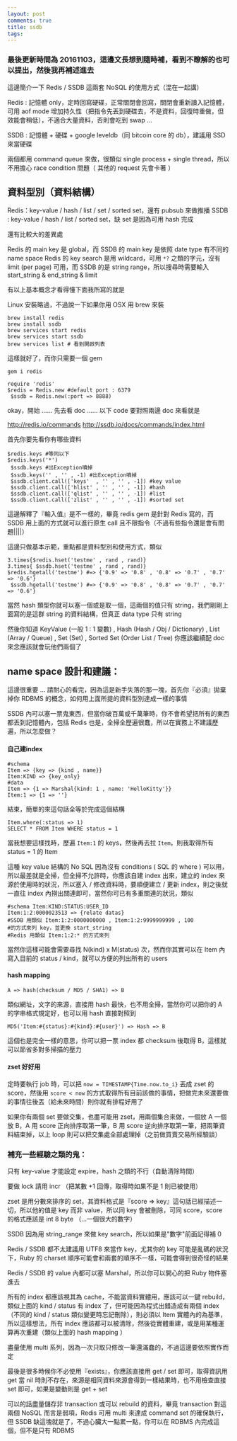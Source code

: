 ```yaml
---
layout: post
comments: true
title: ssdb
tags: 
---
```

### 最後更新時間為 20161103，這邊文長想到隨時補，看到不瞭解的也可以提出，然後我再補述進去

這邊簡介一下 Redis / SSDB 這兩套 NoSQL 的使用方式（混在一起講）

Redis : 記憶體 only，定時回寫硬碟，正常關閉會回寫，關閉會重新讀入記憶體，可用 aof mode 增加持久性（把指令先丟到硬碟去，不是資料，回復時重做，但效能會稍低），不適合大量資料，否則會吃到 swap ...

SSDB : 記憶體 + 硬碟 + google leveldb（同 bitcoin core 的 db），建議用 SSD 來當硬碟

兩個都用 command queue 來做，很類似 single process + single thread，所以不用擔心 race condition 問題（ 其他的 request 先會卡著 ）

## 資料型別（資料結構）

Redis：key-value / hash / list / set / sorted set，還有 pubsub 來做推播
SSDB : key-value / hash / list / sorted set，缺 set 是因為可用 hash 完成

還有比較大的差異處

Redis 的 main key 是 global，而 SSDB 的 main key 是依照 date type 有不同的 name space
Redis 的 key search 是用 wildcard，可用 `*?` 之類的字元，沒有 limit (per page) 可用，而 SSDB 的是 string range，所以搜尋時需要輸入 start_string & end_string & limit

有以上基本概念才看得懂下面我所寫的就是

Linux 安裝略過，不過說一下如果你用 OSX 用 brew 來裝

```
brew install redis
brew install ssdb
brew services start redis
brew services start ssdb
brew services list # 看到開啟列表
```

這樣就好了，而你只需要一個 gem

```
gem i redis

require 'redis'
$redis = Redis.new #default port : 6379
 $ssdb = Redis.new(:port => 8888)
```

okay，開始 ...... 先去看 doc ...... 以下 code 要對照兩邊 doc 來看就是

http://redis.io/commands
http://ssdb.io/docs/commands/index.html

首先你要先看你有哪些資料

```
$redis.keys #等同以下
$redis.keys('*')
 $ssdb.keys #出Exception噴掉
 $ssdb.keys('' , '' , -1) #出Exception噴掉
 $ssdb.client.call(['keys'  , '' , '' , -1]) #key value
 $ssdb.client.call(['hlist' , '' , '' , -1]) #hash
 $ssdb.client.call(['qlist' , '' , '' , -1]) #list
 $ssdb.client.call(['zlist' , '' , '' , -1]) #sorted set
```

這邊解釋了『輸入值』是不一樣的，畢竟 redis gem 是針對 Redis 寫的，而 SSDB 用上面的方式就可以進行原生 call 且不限指令（不過有些指令還是會有問題||||）

這邊只做基本示範，重點都是資料型別和使用方式，類似

```
3.times{$redis.hset('testme' , rand , rand)}
3.times{ $ssdb.hset('testme' , rand , rand)}
$redis.hgetall('testme') #=> {'0.9' => '0.8' , '0.8' => '0.7' , '0.7' => '0.6'}
 $ssdb.hgetall('testme') #=> {'0.9' => '0.8' , '0.8' => '0.7' , '0.7' => '0.6'}
```

當然 hash 類型你就可以塞一個或是取一個，這兩個的值只有 string，我們剛剛上面寫的是這群 string 的資料結構，但真正 data type 只有 string

然後你知道 KeyValue (一般 1 : 1 變數) , Hash (Hash / Obj / Dictionary) , List (Array / Queue) , Set (Set) , Sorted Set (Order List / Tree) 你應該繼續配 doc 來念應該就會玩他們兩個了

## name space 設計和建議：

這邊很重要 ... 請耐心的看完，因為這是新手失落的那一塊，首先你『必須』拋棄掉你 RDBMS 的概念，如何用上面所提的資料型別達成一樣的事情

SSDB 內可以塞一票鬼東西，但當你破百萬或千萬筆時，你不會希望把所有的東西都丟到記憶體內，包括 Redis 也是，全掃全歷遍很蠢，所以在實務上不建議歷遍，所以怎麼做？

#### 自己建index

```
#schema
Item => {key => {kind , name}}
Item:KIND => {key_only}
#data
Item => {1 => Marshal{kind: 1 , name: 'HelloKitty'}}
Item:1 => {1 => ''}
```

結束，簡單的來這句話全等於完成這個結構

```
Item.where(:status => 1)
SELECT * FROM Item WHERE status = 1
```

當我想要這樣找時，歷遍 `Item:1` 的 keys，然後再去拉 `Item`，則我取得所有 status = 1 的 Item

這種 key value 結構的 No SQL 因為沒有 conditions ( SQL 的 where ) 可以用，所以最差就是全掃，但全掃不允許時，你應該自建 index 出來，建立的 index 來源於使用時的狀況，所以塞入 / 修改資料時，要順便建立 / 更新 index，則之後就一直往 index 內撈出關連即可，當然你可已有多重關連的狀況，類似

```
#schema Item:KIND:STATUS:USER_ID
Item:1:2:0000023513 => {relate datas}
#SSDB 用類似 Item:1:2:0000000000 , Item:1:2:9999999999 , 100
#的方式來列 key，並更換 start_string
#Redis 用類似 Item:1:2:* 的方式來列
```

當然你這樣可能會需要尋找 N(kind) x M(status) 次，然而你其實可以在 Item 內寫入目前的 status / kind，就可以方便的列出所有的 users

#### hash mapping

```
A => hash(checksum / MD5 / SHA1) => B
```

類似網址，文字的來源，直接用 hash 最快，也不用全掃，當然你可以把你的 A 的字串格式規定好，也可以用 hash 直接對照到

```
MD5('Item:#{status}:#{kind}:#{user}') => Hash => B
```

這個也是完全一樣的意思，你可以把一票 index 都 checksum 後取得 B，這樣就可以節省多對多掃描的壓力

#### zset 好好用

定時要執行 job 時，可以把 `now = TIMESTAMP{Time.now.to_i}` 丟成 zset 的 score，然後用 `score < now` 的方式取得所有目前該做的事情，把做完未來還要做的事情往後丟（給未來時間）則你就有排程好用了

如果你有兩個 set 要做交集，也盡可能用 zset，用兩個集合來做，一個放 A 一個放 B，A 用 score 正向排序取第一筆，B 用 score 逆向排序取第一筆，把兩筆資料結束掉，以上 loop 則可以把交集處全部處理掉（之前做買賣交易所經驗談）

### 補充一些經驗之類的鬼：

只有 key-value 才能設定 expire，hash 之類的不行（自動清除時間）

要做 lock 請用 incr （把某數 +1 回傳，取得時如果不是 1 則已被使用）

zset 是用分數來排序的 set，其資料格式是『score => key』這句話已經描述一切，所以他的值是 key 而非 value，所以同 key 會被刪除，可同 score，score 的格式應該是 int 8 byte （...一個很大的數字）

SSDB 因為用 string_range 來做 key search，所以如果是"數字"前面記得補 0

Redis / SSDB 都不太建議用 UTF8 來當作 key，尤其你的 key 可能是亂碼的狀況下，Ruby 的 charset 順序可能會和兩套的順序不一樣，可能會得到很奇怪的結果

Redis / SSDB 的 value 內都可以塞 Marshal，所以你可以開心的把 Ruby 物件塞進去

所有的 index 都應該視其為 cache，不能當資料實體用，應該可以一鍵 rebuild，類似上面的 kind / status 有 index 了，但可能因為程式出錯造成有兩個 index（不同的 kind / status 類似變更時忘記刪除），則必須以 Item 實體內的為基準，所以這樣想法，所有 index 應該都可以被清除，然後從實體重建，或是用某種運算再次重建（類似上面的 hash mapping ）

盡量使用 multi 系列，因為一次只取只修改一筆還滿蠢的，不過這邊要依照實作而定

最後是很多時候你不必使用『exists』，你應該直接用 get / set 即可，取得資訊用 get 當 nil 時則不存在，來源是相同資料來源會得到一樣結果時，也不用檢查直接 set 即可，如果是變動則是 get + set

可以的話盡量儲存非 transaction 或可以 rebuild 的資料，畢竟 transaction 對這兩個 NoSQL 而言是弱項，Redis 可用 multi 來達成 command set 的確保執行，但 SSDB 缺這塊就是了，不過心臟大一點累一點，你可以在 RDBMS 內完成這個，但不是只有 RDBMS


